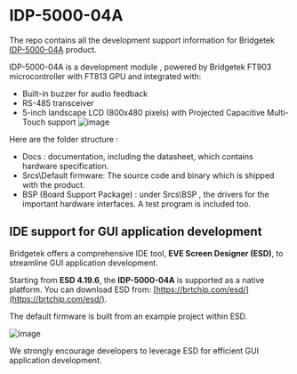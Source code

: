 #     IDP-5000-04A


The repo contains all the development support information for Bridgetek [IDP-5000-04A](https://brtchip.com/product/idp-5000-04A/) product. 

IDP-5000-04A is a development module , powered by Bridgetek FT903 microcontroller with FT813 GPU and integrated with:
*  Built-in buzzer for audio feedback
*  RS-485 transceiver
*  5-inch landscape LCD (800x480 pixels) with  Projected Capacitive Multi-Touch support
![image](https://github.com/user-attachments/assets/c654ebe4-59aa-43e2-a2c9-3bac8024448e)


Here are the folder structure :  

* Docs : documentation, including the datasheet, which contains hardware specification.
* Srcs\Default firmware:  The source code and binary which is shipped with the product.
* BSP (Board Support Package) : under Srcs\BSP , the drivers for the important hardware interfaces. A test program is included too. 


## IDE support for GUI application development  

Bridgetek offers a comprehensive IDE tool, **EVE Screen Designer (ESD)**, to streamline GUI application development.  

Starting from **ESD 4.19.6**, the **IDP-5000-04A** is supported as a native platform. You can download ESD from: [https://brtchip.com/esd/](https://brtchip.com/esd/).  

The default firmware is built from an example project within ESD.  

![image](https://github.com/user-attachments/assets/8f162ae1-0b8e-4ba7-902a-a77c5e59f43e)


We strongly encourage developers to leverage ESD for efficient GUI application development.

